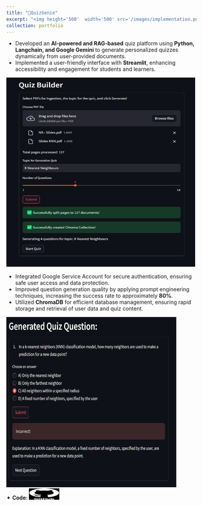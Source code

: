 ```yaml
---
title: "🧞QuizGenie"
excerpt: "<img height='500'  width='500' src='/images/implementation.png'>"
collection: portfolio
---
```


* Developed an **AI-powered and RAG-based** quiz platform using **Python, Langchain, and Google Gemini** to generate personalized quizzes dynamically from user-provided documents.
* Implemented a user-friendly interface with **Streamlit**, enhancing accessibility and engagement for students and learners.

<img height="500" width="500" src="/images/pdf_input.png">
  
* Integrated Google Service Account for secure authentication, ensuring safe user access and data protection.
* Improved question generation quality by applying prompt engineering techniques, increasing the success rate to approximately **80%**.
* Utilized **ChromaDB** for efficient database management, ensuring rapid storage and retrieval of user data and quiz content.

<img height="450" width="450" src="/images/generated_question.png">

<div class="flexcontainer">
<div>
      <span>✦ <strong>Code:</strong></span> <a href="https://github.com/SudarshanaSRao/QuizGenie" onclick="trackOutboundLink(this);">
    <img class="pulse" height="30px" src="/images/github-logo-git-hub-icon-with-text-on-white-and-black-background-free-vector.jpg" width="80px">
  </a>
</div>
</div>
<style>
@keyframes pulse {
  0% {
    transform: scale(1);
  }
  50% {
    transform: scale(1.05);
  }
  100% {
    transform: scale(1);
  }
}
.pulse {
  animation: pulse 2s infinite ease-in-out;
}
  </style>
